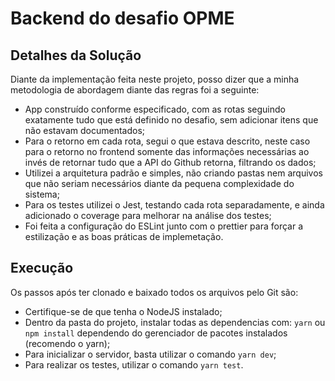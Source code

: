 # Backend do desafio OPME

## **Detalhes da Solução**

Diante da implementação feita neste projeto, posso dizer que a minha metodologia de abordagem diante das regras foi a seguinte:

- App construído conforme especificado, com as rotas seguindo exatamente tudo que está definido no desafio, sem adicionar itens que não estavam documentados;
- Para o retorno em cada rota, segui o que estava descrito, neste caso para o retorno no frontend somente das informações necessárias ao invés de retornar tudo que a API do Github retorna, filtrando os dados;
- Utilizei a arquitetura padrão e simples, não criando pastas nem arquivos que não seriam necessários diante da pequena complexidade do sistema;
- Para os testes utilizei o Jest, testando cada rota separadamente, e ainda adicionado o coverage para melhorar na análise dos testes;
- Foi feita a configuração do ESLint junto com o prettier para forçar a estilização e as boas práticas de implemetação.

## Execução

Os passos após ter clonado e baixado todos os arquivos pelo Git são:

- Certifique-se de que tenha o NodeJS instalado;
- Dentro da pasta do projeto, instalar todas as dependencias com: `yarn` ou `npm install` dependendo do gerenciador de pacotes instalados (recomendo o yarn);
- Para inicializar o servidor, basta utilizar o comando `yarn dev`;
- Para realizar os testes, utilizar o comando `yarn test`.
